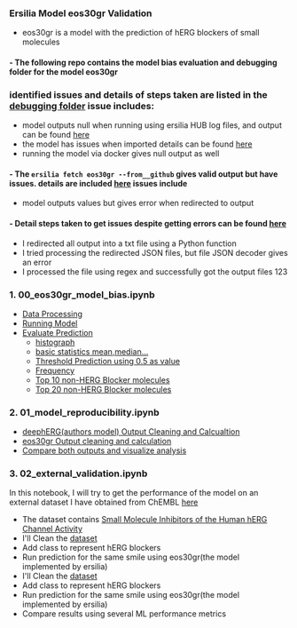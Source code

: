 ### Ersilia Model eos30gr Validation
   - eos30gr is a model with the prediction of hERG blockers of small molecules
#### - The following repo contains the model bias evaluation and debugging folder for the model eos30gr
### identified issues and details of steps taken are listed in the [debugging folder](https://github.com/Tsion-Zeleke/Ersilia_Model_eos30gr_Validation/tree/main/notebooks/Debugging%20model%20eos30gr) issue includes:
 - model outputs null when running using ersilia HUB log files, and output can be found [here]()
 - the model has issues when imported details can be found [here](https://github.com/Tsion-Zeleke/Ersilia_Model_eos30gr_Validation/blob/main/notebooks/Debugging%20model%20eos30gr/python-api_eos30gr.ipynb)
 - running the model via docker gives null output as well

#### - The `ersilia fetch eos30gr --from__github` gives valid output but have issues. details are included [here](https://github.com/Tsion-Zeleke/Ersilia_Model_eos30gr_Validation/blob/main/notebooks/Debugging%20model%20eos30gr/python-api_eos30gr.ipynb) issues include
 - model outputs values but gives error when redirected to output
#### - Detail steps taken to get issues despite getting errors can be found [here](https://github.com/Tsion-Zeleke/Ersilia_Model_eos30gr_Validation/blob/main/notebooks/eos30gr_model_bias.ipynb)
 - I redirected all output into a txt file using a Python function
 - I tried processing the redirected JSON files, but file JSON decoder gives an error
 - I processed the file using regex and successfully got the output files 123

### 1. 00_eos30gr_model_bias.ipynb
- [Data Processing](#section-1)
- [Running Model](#section-2)
- [Evaluate Prediction](#section-3)
   - [histograph](#section-3-1)
   - [basic statistics mean,median...](#section-3-2)
   - [Threshold Prediction using 0.5 as value](#section-3-3)
   - [Frequency](#section-3-4)
   - [Top 10 non-HERG Blocker molecules](#section-3-5)
   - [Top 20 non-HERG Blocker molecules](#section-3-6)
### 2. 01_model_reproducibility.ipynb
- [deephERG(authors model) Output Cleaning and Calcualtion](#section-1)
- [eos30gr Output cleaning and calculation](#section-2)
- [Compare both outputs and visualize analysis](#section-3)
### 3. 02_external_validation.ipynb
In this notebook, I will try to get the performance of the model on an external dataset I have obtained from ChEMBL [here](https://www.ebi.ac.uk/chembl/assay_report_card/CHEMBL1794573/)
- The dataset contains [Small Molecule Inhibitors of the Human hERG Channel Activity](https://www.ebi.ac.uk/chembl/assay_report_card/CHEMBL1794573/)
- I'll Clean the [dataset](https://www.ebi.ac.uk/chembl/g/#browse/compounds/filter/_metadata.related_assays.all_chembl_ids%3ACHEMBL1794573)
- Add class to represent hERG blockers
- Run prediction for the same smile using eos30gr(the model implemented by ersilia)
- I'll Clean the [dataset](https://www.ebi.ac.uk/chembl/g/#browse/compounds/filter/_metadata.related_assays.all_chembl_ids%3ACHEMBL1794573)
- Add class to represent hERG blockers
- Run prediction for the same smile using eos30gr(the model implemented by ersilia)
- Compare results using several ML performance metrics
